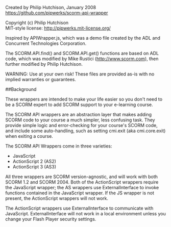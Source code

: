 Created by Philip Hutchison, January 2008  
https://github.com/pipwerks/scorm-api-wrapper

Copyright (c) Philip Hutchison  
MIT-style license: http://pipwerks.mit-license.org/

Inspired by APIWrapper.js, which was a demo file created by the ADL and Concurrent Technologies Corporation.

The SCORM.API.find() and SCORM.API.get() functions are based on ADL code, which was modified by Mike Rustici (http://www.scorm.com), then further modified by Philip Hutchison.

WARNING: Use at your own risk! These files are provided as-is with no implied warranties or guarantees.

##Background

These wrappers are intended to make your life easier so you don't need to be a SCORM expert to add SCORM support to your e-learning course.

The SCORM API wrappers are an abstraction layer that makes adding SCORM code to your course a much simpler, less confusing task. They provide simple logic and error-checking for your course's SCORM code, and include some auto-handling, such as setting cmi.exit (aka cmi.core.exit) when exiting a course.

The SCORM API Wrappers come in three varieties:

* JavaScript
* ActionScript 2 (AS2)
* ActionScript 3 (AS3)

All three wrappers are SCORM version-agnostic, and will work with both SCORM 1.2 and SCORM 2004. Both of the ActionScript wrappers require the JavaScript wrapper; the AS wrappers use ExternalInterface to invoke functions contained in the JavaScript wrapper. If the JS wrapper is not present, the ActionScript wrappers will not work.

The ActionScript wrappers use ExternalInterface to communicate with JavaScript. ExternalInterface will not work in a local environment unless you change your Flash Player security settings.